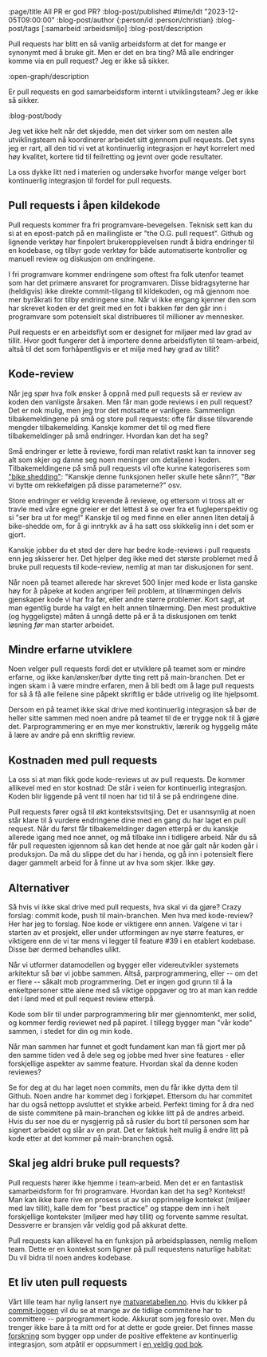 :page/title All PR er god PR?
:blog-post/published #time/ldt "2023-12-05T09:00:00"
:blog-post/author {:person/id :person/christian}
:blog-post/tags [:samarbeid :arbeidsmiljo]
:blog-post/description

Pull requests har blitt en så vanlig arbeidsform at det for mange er synonymt
med å bruke git. Men er det en bra ting? Må alle endringer komme via en pull
request? Jeg er ikke så sikker.

:open-graph/description

Er pull requests en god samarbeidsform internt i utviklingsteam? Jeg er ikke så
sikker.

:blog-post/body

Jeg vet ikke helt når det skjedde, men det virker som om nesten alle
utviklingsteam nå koordinerer arbeidet sitt gjennom pull requests. Det syns jeg
er rart, all den tid vi vet at kontinuerlig integrasjon er høyt korrelert med
høy kvalitet, kortere tid til feilretting og jevnt over gode resultater.

La oss dykke litt ned i materien og undersøke hvorfor mange velger bort
kontinuerlig integrasjon til fordel for pull requests.

## Pull requests i åpen kildekode

Pull requests kommer fra fri programvare-bevegelsen. Teknisk sett kan du si at
en epost-patch på en mailingliste er "the O.G. pull request". Github og lignende
verktøy har finpolert brukeropplevelsen rundt å bidra endringer til en kodebase,
og tilbyr gode verktøy for både automatiserte kontroller og manuell review og
diskusjon om endringene.

I fri programvare kommer endringene som oftest fra folk utenfor teamet som har
det primære ansvaret for programvaren. Disse bidragsyterne har (heldigvis) ikke
direkte commit-tilgang til kildekoden, og må gjennom noe mer byråkrati for tilby
endringene sine. Når vi ikke engang kjenner den som har skrevet koden er det
greit med en fot i bakken før den går inn i programvare som potensielt skal
distribueres til millioner av mennesker.

Pull requests er en arbeidsflyt som er designet for miljøer med lav grad av
tillit. Hvor godt fungerer det å importere denne arbeidsflyten til team-arbeid,
altså til det som forhåpentligvis er et miljø med høy grad av tillit?

## Kode-review

Når jeg spør hva folk ønsker å oppnå med pull requests så er review av koden den
vanligste årsaken. Men får man gode reviews i en pull request? Det er nok mulig,
men jeg tror det motsatte er vanligere. Sammenlign tilbakemeldingene på små og
store pull requests: ofte får disse tilsvarende mengder tilbakemelding. Kanskje
kommer det til og med flere tilbakemeldinger på små endringer. Hvordan kan det
ha seg?

Små endringer er lette å reviewe, fordi man relativt raskt kan ta innover seg
alt som skjer og danne seg noen meninger om detaljene i koden. Tilbakemeldingene
på små pull requests vil ofte kunne kategoriseres som ["bike
shedding"](https://en.wikipedia.org/wiki/Law_of_triviality): "Kanskje denne
funksjonen heller skulle hete sånn?", "Bør vi bytte om rekkefølgen på disse
parameterne?" osv.

Store endringer er veldig krevende å reviewe, og ettersom vi tross alt er travle
med våre egne greier er det lettest å se over fra et fugleperspektiv og si "ser
bra ut for meg!" Kanskje til og med finne en eller annen liten detalj å
bike-shedde om, for å gi inntrykk av å ha satt oss skikkelig inn i det som er
gjort.

Kanskje jobber du et sted der dere har bedre kode-reviews i pull requests enn
jeg skisserer her. Det hjelper deg ikke med det største problemet med å bruke
pull requests til kode-review, nemlig at man tar diskusjonen for sent.

Når noen på teamet allerede har skrevet 500 linjer med kode er lista ganske høy
for å påpeke at koden angriper feil problem, at tilnærmingen delvis gjenskaper
kode vi har fra før, eller andre større problemer. Kort sagt, at man egentlig
burde ha valgt en helt annen tilnærming. Den mest produktive (og hyggeligste)
måten å unngå dette på er å ta diskusjonen om tenkt løsning _før_ man starter
arbeidet.

## Mindre erfarne utviklere

Noen velger pull requests fordi det er utviklere på teamet som er mindre
erfarne, og ikke kan/ønsker/bør dytte ting rett på main-branchen. Det er ingen
skam i å være mindre erfaren, men å bli bedt om å lage pull requests for så å få
alle feilene sine påpekt skriftlig er både utrivelig og lite hjelpsomt.

Dersom en på teamet ikke skal drive med kontinuerlig integrasjon så bør de
heller sitte sammen med noen andre på teamet til de er trygge nok til å gjøre
det. Parprogrammering er en mye mer konstruktiv, lærerik og hyggelig måte å lære
av andre på enn skriftlig review.

## Kostnaden med pull requests

La oss si at man fikk gode kode-reviews ut av pull requests. De kommer allikevel
med en stor kostnad: De står i veien for kontinuerlig integrasjon. Koden blir
liggende på vent til noen har tid til å se på endringene dine.

Pull requests fører også til økt kontekstsvitsjing. Det er usannsynlig at noen
står klare til å vurdere endringene dine med en gang du har laget en pull
request. Når du først får tilbakemeldinger dagen etterpå er du kanskje allerede
igang med noe annet, og må tilbake inn i tidligere arbeid. Når du så får pull
requesten igjennom så kan det hende at noe går galt når koden går i produksjon.
Da må du slippe det du har i henda, og gå inn i potensielt flere dager gammelt
arbeid for å finne ut av hva som skjer. Ikke gøy.

## Alternativer

Så hvis vi ikke skal drive med pull requests, hva skal vi da gjøre? Crazy
forslag: commit kode, push til main-branchen. Men hva med kode-review? Her har
jeg to forslag. Noe kode er viktigere enn annen. Valgene vi tar i starten av et
prosjekt, eller under utformingen av nye større features, er viktigere enn de vi
tar mens vi legger til feature #39 i en etablert kodebase. Disse bør dermed
behandles ulikt.

Når vi utformer datamodellen og bygger eller videreutvikler systemets arkitektur
så bør vi jobbe sammen. Altså, parprogrammering, eller -- om det er flere --
såkalt mob programmering. Det er ingen god grunn til å la enkeltpersoner sitte
alene med så viktige oppgaver og tro at man kan redde det i land med et pull
request review etterpå.

Kode som blir til under parprogrammering blir mer gjennomtenkt, mer solid, og
kommer ferdig reviewet ned på papiret. I tillegg bygger man "vår kode" sammen, i
stedet for din og min kode.

Når man sammen har funnet et godt fundament kan man få gjort mer på den samme
tiden ved å dele seg og jobbe med hver sine features - eller forskjellige
aspekter av samme feature. Hvordan skal da denne koden reviewes?

Se for deg at du har laget noen commits, men du får ikke dytta dem til Github.
Noen andre har kommet deg i forkjøpet. Ettersom du har commitet har du også
nettopp avsluttet et stykke arbeid. Perfekt timing for å dra ned de siste
commitene på main-branchen og kikke litt på de andres arbeid. Hvis du ser noe du
er nysgjerrig på så rusler du bort til personen som har signert arbeidet og slår
av en prat. Det er faktisk helt mulig å endre litt på kode etter at det kommer
på main-branchen også.

## Skal jeg aldri bruke pull requests?

Pull requests hører ikke hjemme i team-arbeid. Men det er en fantastisk
samarbeidsform for fri programvare. Hvordan kan det ha seg? Kontekst! Man kan
ikke bare rive en prosess ut av sin opprinnelige kontekst (miljøer med lav
tillit), kalle dem for "best practice" og stappe dem inn i helt forskjellige
kontekster (miljøer med høy tillit) og forvente samme resultat. Dessverre er
bransjen vår veldig god på akkurat dette.

Pull requests kan allikevel ha en funksjon på arbeidsplassen, nemlig mellom
team. Dette er en kontekst som ligner på pull requestens naturlige habitat: Du
vil bidra til noen andres kodebase.

## Et liv uten pull requests

Vårt lille team har nylig lansert nye
[matvaretabellen.no](https://www.matvaretabellen.no). Hvis du kikker på
[commit-loggen](https://github.com/Mattilsynet/matvaretabellen-deux/commits) vil
du se at mange av de tidlige commitene har to committere -- parprogrammert kode.
Akkurat som jeg foreslo over. Men du trenger ikke bare å ta mitt ord for at
dette er gode greier. Det finnes masse
[forskning](https://cloud.google.com/devops/state-of-devops/) som bygger opp
under de positive effektene av kontinuerlig integrasjon, som atpåtil er
oppsummert i [en veldig god
bok](https://www.amazon.com/Accelerate-Software-Performing-Technology-Organizations/dp/1942788339).
